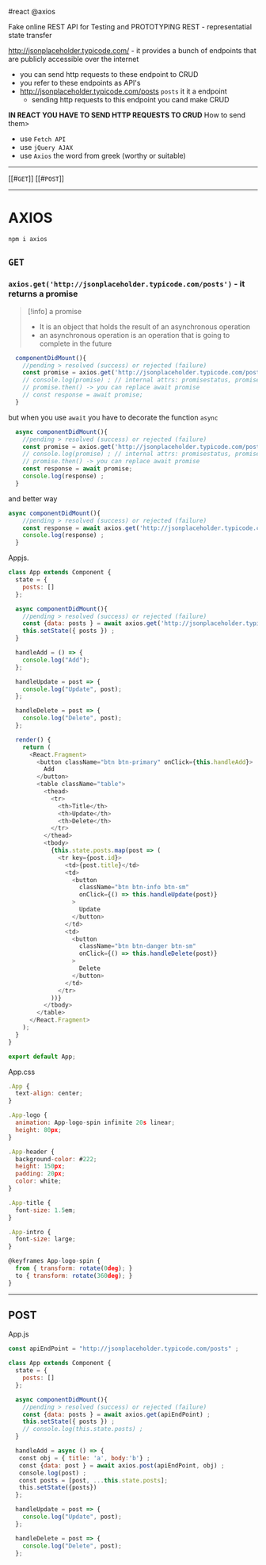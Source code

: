 #react @axios

Fake online REST API for Testing and PROTOTYPING
REST - representatial state transfer 

http://jsonplaceholder.typicode.com/ - it provides a bunch of endpoints that are publicly accessible over the internet
- you can send http requests to these endpoint to CRUD
- you refer to these endpoints as API's
- http://jsonplaceholder.typicode.com/posts `posts` it it a endpoint
	- sending http requests to this endpoint you cand make CRUD

**IN REACT YOU HAVE TO SEND HTTP REQUESTS TO CRUD**
How to send them>
- use `Fetch API`
- use `jQuery AJAX`
- use `Axios` the word from greek (worthy or suitable)
-----------
[[#`GET`]]
[[#`POST`]]











--------------
# AXIOS
``npm i axios``

## `GET`

### `axios.get('http://jsonplaceholder.typicode.com/posts')` - it returns a promise 

>[!info] a promise
>- It is an object that holds the result of an asynchronous operation
>- an asynchronous operation is an operation that is going to complete in the future

```js
  componentDidMount(){
    //pending > resolved (success) or rejected (failure)
    const promise = axios.get('http://jsonplaceholder.typicode.com/posts') ;
    // console.log(promise) ; // internal attrs: promisestatus, promisevalue/promiseresult
    // promise.then() -> you can replace await promise
    // const response = await promise;
  }
```

but when you use `await` you have to decorate the function `async`
```js
  async componentDidMount(){
    //pending > resolved (success) or rejected (failure)
    const promise = axios.get('http://jsonplaceholder.typicode.com/posts') ;
    // console.log(promise) ; // internal attrs: promisestatus, promisevalue/promiseresult
    // promise.then() -> you can replace await promise
    const response = await promise;
    console.log(response) ;
  }
```

and better way
```js
async componentDidMount(){
    //pending > resolved (success) or rejected (failure)
    const response = await axios.get('http://jsonplaceholder.typicode.com/posts') ;
    console.log(response) ;
  }
```


Appjs.
```jsx
class App extends Component {
  state = {
    posts: []
  };

  async componentDidMount(){
    //pending > resolved (success) or rejected (failure)
    const {data: posts } = await axios.get('http://jsonplaceholder.typicode.com/posts') ;
    this.setState({ posts }) ;
  }

  handleAdd = () => {
    console.log("Add");
  };

  handleUpdate = post => {
    console.log("Update", post);
  };

  handleDelete = post => {
    console.log("Delete", post);
  };

  render() {
    return (
      <React.Fragment>
        <button className="btn btn-primary" onClick={this.handleAdd}>
          Add
        </button>
        <table className="table">
          <thead>
            <tr>
              <th>Title</th>
              <th>Update</th>
              <th>Delete</th>
            </tr>
          </thead>
          <tbody>
            {this.state.posts.map(post => (
              <tr key={post.id}>
                <td>{post.title}</td>
                <td>
                  <button
                    className="btn btn-info btn-sm"
                    onClick={() => this.handleUpdate(post)}
                  >
                    Update
                  </button>
                </td>
                <td>
                  <button
                    className="btn btn-danger btn-sm"
                    onClick={() => this.handleDelete(post)}
                  >
                    Delete
                  </button>
                </td>
              </tr>
            ))}
          </tbody>
        </table>
      </React.Fragment>
    );
  }
}

export default App;
```



App.css
```js
.App {
  text-align: center;
}

.App-logo {
  animation: App-logo-spin infinite 20s linear;
  height: 80px;
}

.App-header {
  background-color: #222;
  height: 150px;
  padding: 20px;
  color: white;
}

.App-title {
  font-size: 1.5em;
}

.App-intro {
  font-size: large;
}

@keyframes App-logo-spin {
  from { transform: rotate(0deg); }
  to { transform: rotate(360deg); }
}
```


------------

## POST
App.js
```js
const apiEndPoint = "http://jsonplaceholder.typicode.com/posts" ;

class App extends Component {
  state = {
    posts: []
  };

  async componentDidMount(){
    //pending > resolved (success) or rejected (failure)
    const {data: posts } = await axios.get(apiEndPoint) ;
    this.setState({ posts }) ;
    // console.log(this.state.posts) ;
  }

  handleAdd = async () => {
   const obj = { title: 'a', body:'b'} ;
   const {data: post } = await axios.post(apiEndPoint, obj) ;
   console.log(post) ;
   const posts = [post, ...this.state.posts];
   this.setState({posts})
  };

  handleUpdate = post => {
    console.log("Update", post);
  };

  handleDelete = post => {
    console.log("Delete", post);
  };
```




















